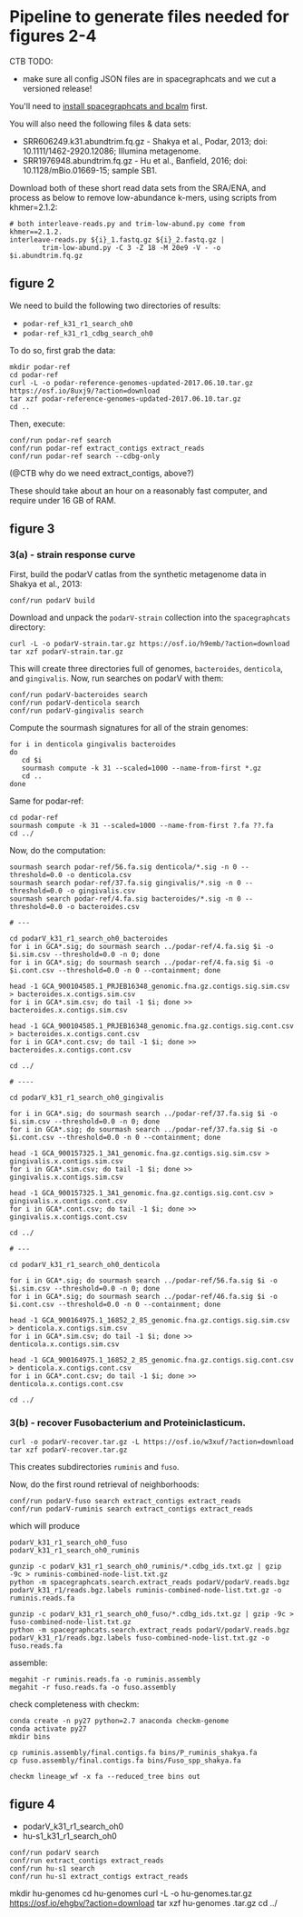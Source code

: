 # Pipeline to generate files needed for figures 2-4

CTB TODO:
* make sure all config JSON files are in spacegraphcats and we cut a versioned
  release!

You'll need to [install spacegraphcats and bcalm](https://github.com/spacegraphcats/spacegraphcats/blob/master/doc/installing-spacegraphcats.md) first.

You will also need the following files & data sets:

* SRR606249.k31.abundtrim.fq.gz - Shakya et al., Podar, 2013; doi: 10.1111/1462-2920.12086; Illumina metagenome.
* SRR1976948.abundtrim.fq.gz - Hu et al., Banfield, 2016; doi: 10.1128/mBio.01669-15; sample SB1.

Download both of these short read data sets from the SRA/ENA, and process as
below to remove low-abundance k-mers, using scripts from khmer=2.1.2:

```
# both interleave-reads.py and trim-low-abund.py come from khmer==2.1.2.
interleave-reads.py ${i}_1.fastq.gz ${i}_2.fastq.gz | 
        trim-low-abund.py -C 3 -Z 18 -M 20e9 -V - -o $i.abundtrim.fq.gz
```

## figure 2

We need to build the following two directories of results:

* `podar-ref_k31_r1_search_oh0`
* `podar-ref_k31_r1_cdbg_search_oh0`

To do so, first grab the data:

```
mkdir podar-ref
cd podar-ref
curl -L -o podar-reference-genomes-updated-2017.06.10.tar.gz https://osf.io/8uxj9/?action=download
tar xzf podar-reference-genomes-updated-2017.06.10.tar.gz
cd ..
```

Then, execute:

```
conf/run podar-ref search
conf/run podar-ref extract_contigs extract_reads
conf/run podar-ref search --cdbg-only
```
(@CTB why do we need extract_contigs, above?)

These should take about an hour on a reasonably fast computer, and require
under 16 GB of RAM.

## figure 3

### 3(a) - strain response curve

First, build the podarV catlas from the synthetic metagenome data
in Shakya et al., 2013:
```
conf/run podarV build
```

Download and unpack the `podarV-strain` collection into the
`spacegraphcats` directory:

```
curl -L -o podarV-strain.tar.gz https://osf.io/h9emb/?action=download
tar xzf podarV-strain.tar.gz
```
This will create three directories full of genomes, `bacteroides`,
 `denticola`, and `gingivalis`. Now, run searches on podarV with them:
```
conf/run podarV-bacteroides search
conf/run podarV-denticola search
conf/run podarV-gingivalis search
```

Compute the sourmash signatures for all of the strain genomes:
```
for i in denticola gingivalis bacteroides
do
   cd $i
   sourmash compute -k 31 --scaled=1000 --name-from-first *.gz
   cd ..
done
```

Same for podar-ref:
```
cd podar-ref
sourmash compute -k 31 --scaled=1000 --name-from-first ?.fa ??.fa
cd ../
```

Now, do the computation:

```
sourmash search podar-ref/56.fa.sig denticola/*.sig -n 0 --threshold=0.0 -o denticola.csv
sourmash search podar-ref/37.fa.sig gingivalis/*.sig -n 0 --threshold=0.0 -o gingivalis.csv
sourmash search podar-ref/4.fa.sig bacteroides/*.sig -n 0 --threshold=0.0 -o bacteroides.csv 

# ---

cd podarV_k31_r1_search_oh0_bacteroides
for i in GCA*.sig; do sourmash search ../podar-ref/4.fa.sig $i -o $i.sim.csv --threshold=0.0 -n 0; done
for i in GCA*.sig; do sourmash search ../podar-ref/4.fa.sig $i -o $i.cont.csv --threshold=0.0 -n 0 --containment; done

head -1 GCA_900104585.1_PRJEB16348_genomic.fna.gz.contigs.sig.sim.csv > bacteroides.x.contigs.sim.csv
for i in GCA*.sim.csv; do tail -1 $i; done >> bacteroides.x.contigs.sim.csv

head -1 GCA_900104585.1_PRJEB16348_genomic.fna.gz.contigs.sig.cont.csv > bacteroides.x.contigs.cont.csv
for i in GCA*.cont.csv; do tail -1 $i; done >> bacteroides.x.contigs.cont.csv

cd ../

# ----

cd podarV_k31_r1_search_oh0_gingivalis

for i in GCA*.sig; do sourmash search ../podar-ref/37.fa.sig $i -o $i.sim.csv --threshold=0.0 -n 0; done
for i in GCA*.sig; do sourmash search ../podar-ref/37.fa.sig $i -o $i.cont.csv --threshold=0.0 -n 0 --containment; done

head -1 GCA_900157325.1_3A1_genomic.fna.gz.contigs.sig.sim.csv > gingivalis.x.contigs.sim.csv
for i in GCA*.sim.csv; do tail -1 $i; done >> gingivalis.x.contigs.sim.csv

head -1 GCA_900157325.1_3A1_genomic.fna.gz.contigs.sig.cont.csv > gingivalis.x.contigs.cont.csv
for i in GCA*.cont.csv; do tail -1 $i; done >> gingivalis.x.contigs.cont.csv

cd ../

# ---

cd podarV_k31_r1_search_oh0_denticola

for i in GCA*.sig; do sourmash search ../podar-ref/56.fa.sig $i -o $i.sim.csv --threshold=0.0 -n 0; done
for i in GCA*.sig; do sourmash search ../podar-ref/46.fa.sig $i -o $i.cont.csv --threshold=0.0 -n 0 --containment; done

head -1 GCA_900164975.1_16852_2_85_genomic.fna.gz.contigs.sig.sim.csv > denticola.x.contigs.sim.csv
for i in GCA*.sim.csv; do tail -1 $i; done >> denticola.x.contigs.sim.csv

head -1 GCA_900164975.1_16852_2_85_genomic.fna.gz.contigs.sig.cont.csv > denticola.x.contigs.cont.csv
for i in GCA*.cont.csv; do tail -1 $i; done >> denticola.x.contigs.cont.csv

cd ../

```

### 3(b) - recover Fusobacterium and Proteiniclasticum.

```
curl -o podarV-recover.tar.gz -L https://osf.io/w3xuf/?action=download
tar xzf podarV-recover.tar.gz
```
This creates subdirectories `ruminis` and `fuso`.

Now, do the first round retrieval of neighborhoods:

```
conf/run podarV-fuso search extract_contigs extract_reads
conf/run podarV-ruminis search extract_contigs extract_reads
```

which will produce

```
podarV_k31_r1_search_oh0_fuso
podarV_k31_r1_search_oh0_ruminis
```

```
gunzip -c podarV_k31_r1_search_oh0_ruminis/*.cdbg_ids.txt.gz | gzip -9c > ruminis-combined-node-list.txt.gz
python -m spacegraphcats.search.extract_reads podarV/podarV.reads.bgz podarV_k31_r1/reads.bgz.labels ruminis-combined-node-list.txt.gz -o ruminis.reads.fa

gunzip -c podarV_k31_r1_search_oh0_fuso/*.cdbg_ids.txt.gz | gzip -9c > fuso-combined-node-list.txt.gz
python -m spacegraphcats.search.extract_reads podarV/podarV.reads.bgz podarV_k31_r1/reads.bgz.labels fuso-combined-node-list.txt.gz -o fuso.reads.fa
```

assemble:

```
megahit -r ruminis.reads.fa -o ruminis.assembly
megahit -r fuso.reads.fa -o fuso.assembly
```

check completeness with checkm:
```
conda create -n py27 python=2.7 anaconda checkm-genome
conda activate py27
mkdir bins

cp ruminis.assembly/final.contigs.fa bins/P_ruminis_shakya.fa
cp fuso.assembly/final.contigs.fa bins/Fuso_spp_shakya.fa

checkm lineage_wf -x fa --reduced_tree bins out
```

## figure 4

* podarV_k31_r1_search_oh0
* hu-s1_k31_r1_search_oh0

```
conf/run podarV search
conf/run extract_contigs extract_reads
conf/run hu-s1 search
conf/run hu-s1 extract_contigs extract_reads
```

mkdir hu-genomes
cd hu-genomes
curl -L -o hu-genomes.tar.gz https://osf.io/ehgbv/?action=download
tar xzf hu-genomes
.tar.gz
cd ../
